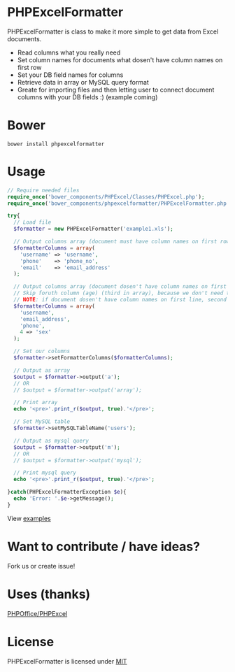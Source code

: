 PHPExcelFormatter
=================

PHPExcelFormatter is class to make it more simple to get data from Excel documents.

* Read columns what you really need
* Set column names for documents what dosen't have column names on first row
* Set your DB field names for columns
* Retrieve data in array or MySQL query format
* Greate for importing files and then letting user to connect document columns with your DB fields :) (example coming)

Bower
=================
	bower install phpexcelformatter

Usage
=================

```php
// Require needed files
require_once('bower_components/PHPExcel/Classes/PHPExcel.php');
require_once('bower_components/phpexcelformatter/PHPExcelFormatter.php');

try{
  // Load file
  $formatter = new PHPExcelFormatter('example1.xls');

  // Output columns array (document must have column names on first row)
  $formatterColumns = array(
    'username' => 'username',
    'phone'    => 'phone_no',
    'email'    => 'email_address'
  );

  // Output columns array (document dosen't have column names on first row)
  // Skip foruth column (age) (third in array), because we don't need that data
  // NOTE: if document dosen't have column names on first line, second parameter for PHPExcelFormatter should be $readColumns = false, otherwise it will skip first line of data
  $formatterColumns = array(
    'username',
    'email_address',
    'phone',
    4 => 'sex'
  );

  // Set our columns
  $formatter->setFormatterColumns($formatterColumns);

  // Output as array
  $output = $formatter->output('a');
  // OR
  // $output = $formatter->output('array');

  // Print array
  echo '<pre>'.print_r($output, true).'</pre>';

  // Set MySQL table
  $formatter->setMySQLTableName('users');

  // Output as mysql query
  $output = $formatter->output('m');
  // OR
  // $output = $formatter->output('mysql');

  // Print mysql query
  echo '<pre>'.print_r($output, true).'</pre>';

}catch(PHPExcelFormatterException $e){
  echo 'Error: '.$e->getMessage();
}
```

View [examples](examples)

Want to contribute / have ideas?
=================
Fork us or create issue!

Uses (thanks)
=================
[PHPOffice/PHPExcel](https://github.com/PHPOffice/PHPExcel)

License
=================
PHPExcelFormatter is licensed under [MIT](LICENSE)
